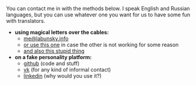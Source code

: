 You can contact me in with the methods below. I speak English and Russian languages, but you can use whatever one you want for us to have some fun with translators.
- **using magical letters over the cables:**
  - <me@labunsky.info>
  - [or use this one](mailto:log.me.here.now.yeah@gmail.com) in case the other is not working for some reason
  - [and also this stupid thing](https://t.me/LabunskyA)
- **on a fake personality platform:**
  - [github](http://github.com/LabunskyA) (code and stuff)
  - [vk](http://vk.com/labunsky) (for any kind of informal contact)
  - [linkedin](http://linkedin.com/in/labunskya "no, really, why?") (why would you use it?)